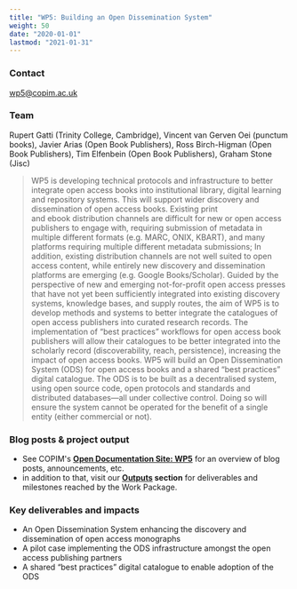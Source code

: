 ```yaml
---
title: "WP5: Building an Open Dissemination System"
weight: 50
date: "2020-01-01"
lastmod: "2021-01-31"
---
```


### Contact

[wp5@copim.ac.uk](mailto:wp5@copim.ac.uk)  

### Team

Rupert Gatti (Trinity College, Cambridge), Vincent van Gerven Oei (punctum books), Javier Arias (Open Book Publishers), Ross Birch-Higman  (Open Book Publishers), Tim Elfenbein  (Open Book Publishers), Graham Stone (Jisc)  

> WP5 is developing technical protocols and infrastructure to better integrate open access books into institutional library, digital learning and repository systems. This will support wider discovery and dissemination of open access books. Existing print and ebook distribution channels are difficult for new or open access publishers to engage with, requiring submission of metadata in multiple different formats (e.g. MARC, ONIX, KBART), and many platforms requiring multiple different metadata submissions; In addition, existing distribution channels are not well suited to open access content, while entirely new discovery and dissemination platforms are emerging (e.g. Google Books/Scholar). Guided by the perspective of new and emerging not-for-profit open access presses that have not yet been sufficiently integrated into existing discovery systems, knowledge bases, and supply routes, the aim of WP5 is to develop methods and systems to better integrate the catalogues of open access publishers into curated research records. The implementation of “best practices” workflows for open access book publishers will allow their catalogues to be better integrated into the scholarly record (discoverability, reach, persistence), increasing the impact of open access books. WP5 will build an Open Dissemination System (ODS) for open access books and a shared “best practices” digital catalogue. The ODS is to be built as a decentralised system, using open source code, open protocols and standards and distributed databases—all under collective control. Doing so will ensure the system cannot be operated for the benefit of a single entity (either commercial or not).  


### Blog posts & project output

* See COPIM's **[Open Documentation Site: WP5](https://copim.pubpub.org/work-package-5)** for an overview of blog posts, announcements, etc.
* in addition to that, visit our **[Outputs](https://www.copim.ac.uk/about-us/outputs/) section** for deliverables and milestones reached by the Work Package.

### Key deliverables and impacts

* An Open Dissemination System enhancing the discovery and dissemination of open access monographs
* A pilot case implementing the ODS infrastructure amongst the open access publishing partners
* A shared “best practices” digital catalogue to enable adoption of the ODS

